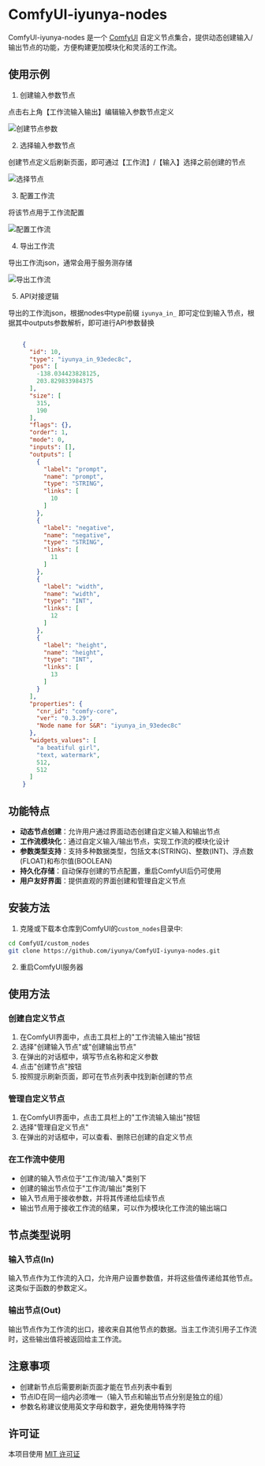 # ComfyUI-iyunya-nodes

ComfyUI-iyunya-nodes 是一个 [ComfyUI](https://github.com/comfyanonymous/ComfyUI) 自定义节点集合，提供动态创建输入/输出节点的功能，方便构建更加模块化和灵活的工作流。

## 使用示例

1. 创建输入参数节点

点击右上角【工作流输入输出】编辑输入参数节点定义

   ![创建节点参数](asserts/create_node_param.png)

2. 选择输入参数节点

创建节点定义后刷新页面，即可通过【工作流】/【输入】选择之前创建的节点

   ![选择节点](asserts/select_node.png)

3. 配置工作流

将该节点用于工作流配置

   ![配置工作流](asserts/config_workflow.png)

4. 导出工作流

导出工作流json，通常会用于服务测存储

   ![导出工作流](asserts/export_workflow.png)

5. API对接逻辑

导出的工作流json，根据nodes中type前缀 `iyunya_in_` 即可定位到输入节点，根据其中outputs参数解析，即可进行API参数替换

```json

    {
      "id": 10,
      "type": "iyunya_in_93edec8c",
      "pos": [
        -138.034423828125,
        203.829833984375
      ],
      "size": [
        315,
        190
      ],
      "flags": {},
      "order": 1,
      "mode": 0,
      "inputs": [],
      "outputs": [
        {
          "label": "prompt",
          "name": "prompt",
          "type": "STRING",
          "links": [
            10
          ]
        },
        {
          "label": "negative",
          "name": "negative",
          "type": "STRING",
          "links": [
            11
          ]
        },
        {
          "label": "width",
          "name": "width",
          "type": "INT",
          "links": [
            12
          ]
        },
        {
          "label": "height",
          "name": "height",
          "type": "INT",
          "links": [
            13
          ]
        }
      ],
      "properties": {
        "cnr_id": "comfy-core",
        "ver": "0.3.29",
        "Node name for S&R": "iyunya_in_93edec8c"
      },
      "widgets_values": [
        "a beatiful girl",
        "text, watermark",
        512,
        512
      ]
    }


```

## 功能特点

- **动态节点创建**：允许用户通过界面动态创建自定义输入和输出节点
- **工作流模块化**：通过自定义输入/输出节点，实现工作流的模块化设计
- **参数类型支持**：支持多种数据类型，包括文本(STRING)、整数(INT)、浮点数(FLOAT)和布尔值(BOOLEAN)
- **持久化存储**：自动保存创建的节点配置，重启ComfyUI后仍可使用
- **用户友好界面**：提供直观的界面创建和管理自定义节点

## 安装方法

1. 克隆或下载本仓库到ComfyUI的`custom_nodes`目录中:

```bash
cd ComfyUI/custom_nodes
git clone https://github.com/iyunya/ComfyUI-iyunya-nodes.git
```

2. 重启ComfyUI服务器

## 使用方法

### 创建自定义节点

1. 在ComfyUI界面中，点击工具栏上的"工作流输入输出"按钮
2. 选择"创建输入节点"或"创建输出节点"
3. 在弹出的对话框中，填写节点名称和定义参数
4. 点击"创建节点"按钮
5. 按照提示刷新页面，即可在节点列表中找到新创建的节点

### 管理自定义节点

1. 在ComfyUI界面中，点击工具栏上的"工作流输入输出"按钮
2. 选择"管理自定义节点"
3. 在弹出的对话框中，可以查看、删除已创建的自定义节点

### 在工作流中使用

- 创建的输入节点位于"工作流/输入"类别下
- 创建的输出节点位于"工作流/输出"类别下
- 输入节点用于接收参数，并将其传递给后续节点
- 输出节点用于接收工作流的结果，可以作为模块化工作流的输出端口

## 节点类型说明

### 输入节点(In)

输入节点作为工作流的入口，允许用户设置参数值，并将这些值传递给其他节点。这类似于函数的参数定义。

### 输出节点(Out)

输出节点作为工作流的出口，接收来自其他节点的数据。当主工作流引用子工作流时，这些输出值将被返回给主工作流。

## 注意事项

- 创建新节点后需要刷新页面才能在节点列表中看到
- 节点ID在同一组内必须唯一（输入节点和输出节点分别是独立的组）
- 参数名称建议使用英文字母和数字，避免使用特殊字符

## 许可证

本项目使用 [MIT 许可证](LICENSE) 